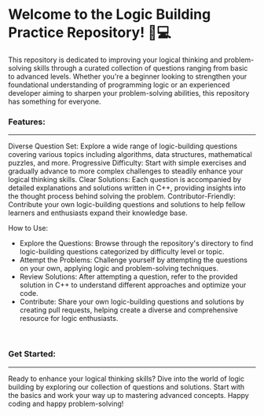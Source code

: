 
<h1>Welcome to the Logic Building Practice Repository! 🧠💻</h1>
<p>This repository is dedicated to improving your logical thinking and problem-solving skills through a curated collection of questions ranging from basic to advanced levels. Whether you're a beginner looking to strengthen your foundational understanding of programming logic or an experienced developer aiming to sharpen your problem-solving abilities, this repository has something for everyone. </p>
<h3>Features:</h3>
<hr/>
<p>Diverse Question Set: Explore a wide range of logic-building questions covering various topics including algorithms, data structures, mathematical puzzles, and more.
Progressive Difficulty: Start with simple exercises and gradually advance to more complex challenges to steadily enhance your logical thinking skills.
Clear Solutions: Each question is accompanied by detailed explanations and solutions written in C++, providing insights into the thought process behind solving the problem.
Contributor-Friendly: Contribute your own logic-building questions and solutions to help fellow learners and enthusiasts expand their knowledge base.</p>
<p>How to Use:</p>
<ul>
  <li>Explore the Questions: Browse through the repository's directory to find logic-building questions categorized by difficulty level or topic.</li>
  <li>Attempt the Problems: Challenge yourself by attempting the questions on your own, applying logic and problem-solving techniques.</li>
  <li>Review Solutions: After attempting a question, refer to the provided solution in C++ to understand different approaches and optimize your code.</li>
  <li>Contribute: Share your own logic-building questions and solutions by creating pull requests, helping create a diverse and comprehensive resource for logic enthusiasts.</li>
</ul>
<br/>
<h3>Get Started:</h3>
<hr/>
<p>Ready to enhance your logical thinking skills? Dive into the world of logic building by exploring our collection of questions and solutions. Start with the basics and work your way up to mastering advanced concepts. Happy coding and happy problem-solving!</p>





